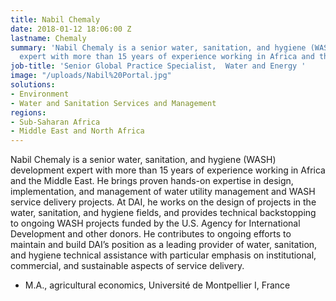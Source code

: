 ```yaml
---
title: Nabil Chemaly
date: 2018-01-12 18:06:00 Z
lastname: Chemaly
summary: 'Nabil Chemaly is a senior water, sanitation, and hygiene (WASH) development
  expert with more than 15 years of experience working in Africa and the Middle East. '
job-title: 'Senior Global Practice Specialist,  Water and Energy '
image: "/uploads/Nabil%20Portal.jpg"
solutions:
- Environment
- Water and Sanitation Services and Management
regions:
- Sub-Saharan Africa
- Middle East and North Africa
---
```


Nabil Chemaly is a senior water, sanitation, and hygiene (WASH) development expert with more than 15 years of experience working in Africa and the Middle East. He brings proven hands-on expertise in design, implementation, and management of water utility management and WASH service delivery projects. At DAI, he works on the design of projects in the water, sanitation, and hygiene fields, and provides technical backstopping to ongoing WASH projects funded by the U.S. Agency for International Development and other donors. He contributes to ongoing efforts to maintain and build DAI’s position as a leading provider of water, sanitation, and hygiene technical assistance with particular emphasis on institutional, commercial, and sustainable aspects of service delivery.

* M.A., agricultural economics, Université de Montpellier I, France